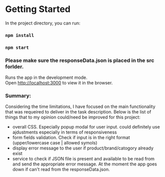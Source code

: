 # Getting Started 

In the project directory, you can run:

### `npm install`
### `npm start`

### Please make sure the responseData.json is placed in the src forlder.

Runs the app in the development mode.\
Open [http://localhost:3000](http://localhost:3000) to view it in the browser.


### Summary: 

Considering the time limitations, I have focused on the main functionality that was requeired to deliver in the task description. Below is the list of things that to my opinion could/need be improved for this project:

- overall CSS. Especially popup modal for user input. could definitely use ajdustments especially in terms of responsiveness 
- form fields validation. Check if input is in the right format (upper/lowercase case | allowed symols) 
- display error message to the user if product/brand/catogory already exist
- service to check if JSON file is present and available to be read from and send the appropriate error message. At the moment the app goes down if can't read from the responseData.json.
  
